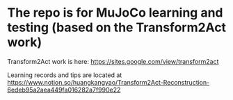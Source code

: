 # The repo is for MuJoCo learning and testing (based on the Transform2Act work)
Transform2Act work is here: https://sites.google.com/view/transform2act

Learning records and tips are located at https://www.notion.so/huangkangyao/Transform2Act-Reconstruction-6edeb95a2aea449fa016282a7f990e22